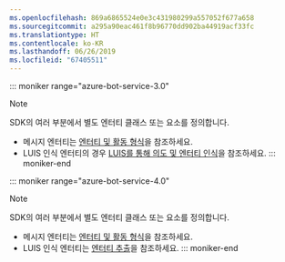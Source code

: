```yaml
---
ms.openlocfilehash: 869a6865524e0e3c431980299a557052f677a658
ms.sourcegitcommit: a295a90eac461f8b96770dd902ba44919acf33fc
ms.translationtype: HT
ms.contentlocale: ko-KR
ms.lasthandoff: 06/26/2019
ms.locfileid: "67405511"
---
```

::: moniker range="azure-bot-service-3.0"
> [!NOTE]
> SDK의 여러 부분에서 별도 엔터티 클래스 또는 요소를 정의합니다.
> - 메시지 엔터티는 [엔터티 및 활동 형식](https://docs.microsoft.com/azure/bot-service/bot-service-activities-entities?view=azure-bot-service-4.0)을 참조하세요.
> - LUIS 인식 엔터티의 경우 [LUIS를 통해 의도 및 엔터티 인식](../nodejs/bot-builder-nodejs-recognize-intent-luis.md)을 참조하세요.
::: moniker-end

::: moniker range="azure-bot-service-4.0"
> [!NOTE]
> SDK의 여러 부분에서 별도 엔터티 클래스 또는 요소를 정의합니다.
> - 메시지 엔터티는 [엔터티 및 활동 형식](https://docs.microsoft.com/azure/bot-service/bot-service-activities-entities?view=azure-bot-service-4.0)을 참조하세요.
> - LUIS 인식 엔터티는 [엔터티 추출](../v4sdk/bot-builder-howto-v4-luis.md)을 참조하세요.
::: moniker-end
